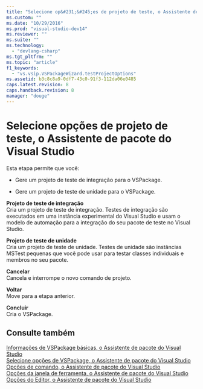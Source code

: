 ```yaml
---
title: "Selecione op&#231;&#245;es de projeto de teste, o Assistente de pacote do Visual Studio | Microsoft Docs"
ms.custom: ""
ms.date: "10/29/2016"
ms.prod: "visual-studio-dev14"
ms.reviewer: ""
ms.suite: ""
ms.technology: 
  - "devlang-csharp"
ms.tgt_pltfrm: ""
ms.topic: "article"
f1_keywords: 
  - "vs.vsip.VSPackageWizard.testProjectOptions"
ms.assetid: b3c8c8a9-0df7-43c0-91f3-112da06e0485
caps.latest.revision: 8
caps.handback.revision: 8
manager: "douge"
---
```

# Selecione op&#231;&#245;es de projeto de teste, o Assistente de pacote do Visual Studio
Esta etapa permite que você:  
  
-   Gere um projeto de teste de integração para o VSPackage.  
  
-   Gere um projeto de teste de unidade para o VSPackage.  
  
 **Projeto de teste de integração**  
 Cria um projeto de teste de integração. Testes de integração são executados em uma instância experimental do Visual Studio e usam o modelo de automação para a integração do seu pacote de teste no Visual Studio.  
  
 **Projeto de teste de unidade**  
 Cria um projeto de teste de unidade. Testes de unidade são instâncias MSTest pequenas que você pode usar para testar classes individuais e membros no seu pacote.  
  
 **Cancelar**  
 Cancela e interrompe o novo comando de projeto.  
  
 **Voltar**  
 Move para a etapa anterior.  
  
 **Concluir**  
 Cria o VSPackage.  
  
## Consulte também  
 [Informações de VSPackage básicas, o Assistente de pacote do Visual Studio](../misc/basic-vspackage-information-visual-studio-package-wizard.md)   
 [Selecione opções de VSPackage, o Assistente de pacote do Visual Studio](../misc/select-vspackage-options-visual-studio-package-wizard.md)   
 [Opções de comando, o Assistente de pacote do Visual Studio](../misc/command-options-visual-studio-package-wizard.md)   
 [Opções da janela de ferramenta, o Assistente de pacote do Visual Studio](../misc/tool-window-options-visual-studio-package-wizard.md)   
 [Opções do Editor, o Assistente de pacote do Visual Studio](../misc/editor-options-visual-studio-package-wizard.md)